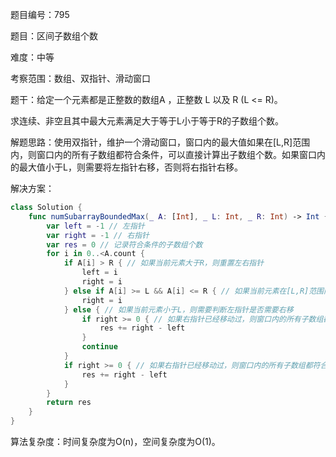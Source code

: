 题目编号：795

题目：区间子数组个数

难度：中等

考察范围：数组、双指针、滑动窗口

题干：给定一个元素都是正整数的数组A ，正整数 L 以及 R (L <= R)。

求连续、非空且其中最大元素满足大于等于L小于等于R的子数组个数。

解题思路：使用双指针，维护一个滑动窗口，窗口内的最大值如果在[L,R]范围内，则窗口内的所有子数组都符合条件，可以直接计算出子数组个数。如果窗口内的最大值小于L，则需要将左指针右移，否则将右指针右移。

解决方案：

```swift
class Solution {
    func numSubarrayBoundedMax(_ A: [Int], _ L: Int, _ R: Int) -> Int {
        var left = -1 // 左指针
        var right = -1 // 右指针
        var res = 0 // 记录符合条件的子数组个数
        for i in 0..<A.count {
            if A[i] > R { // 如果当前元素大于R，则重置左右指针
                left = i
                right = i
            } else if A[i] >= L && A[i] <= R { // 如果当前元素在[L,R]范围内，则将右指针右移
                right = i
            } else { // 如果当前元素小于L，则需要判断左指针是否需要右移
                if right >= 0 { // 如果右指针已经移动过，则窗口内的所有子数组都符合条件
                    res += right - left
                }
                continue
            }
            if right >= 0 { // 如果右指针已经移动过，则窗口内的所有子数组都符合条件
                res += right - left
            }
        }
        return res
    }
}
```

算法复杂度：时间复杂度为O(n)，空间复杂度为O(1)。